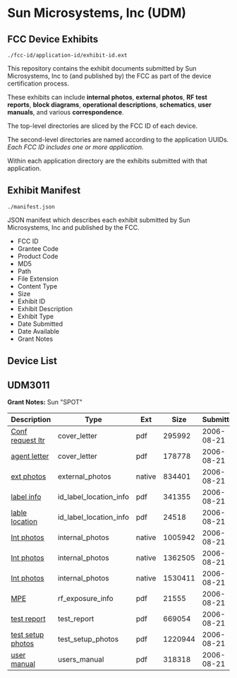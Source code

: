 # Sun Microsystems, Inc (UDM)
## FCC Device Exhibits

```
./fcc-id/application-id/exhibit-id.ext
```

This repository contains the exhibit documents submitted by Sun Microsystems, Inc to (and published by) the FCC as part of the device certification process.

These exhibits can include **internal photos**, **external photos**, **RF test reports**, **block diagrams**, **operational descriptions**, **schematics**, **user manuals**, and various **correspondence**.

The top-level directories are sliced by the FCC ID of each device.

The second-level directories are named according to the application UUIDs. *Each FCC ID includes one or more application.*

Within each application directory are the exhibits submitted with that application. 

## Exhibit Manifest

```
./manifest.json
```

JSON manifest which describes each exhibit submitted by Sun Microsystems, Inc and published by the FCC.

- FCC ID
- Grantee Code
- Product Code
- MD5
- Path
- File Extension
- Content Type
- Size
- Exhibit ID
- Exhibit Description
- Exhibit Type
- Date Submitted
- Date Available
- Grant Notes

## Device List
## UDM3011
**Grant Notes:** Sun "SPOT"

| Description | Type | Ext | Size | Submitted | Available |
| ----------- | ---- | --- | ---- | --------- | --------- |
| [Conf request ltr](UDM3011/09575d829487df4dec2f40efd61d5a18/695739.pdf) | cover_letter | pdf | 295992 | 2006-08-21 | 2006-08-31 |
| [agent letter](UDM3011/09575d829487df4dec2f40efd61d5a18/695740.pdf) | cover_letter | pdf | 178778 | 2006-08-21 | 2006-08-31 |
| [ext photos](UDM3011/09575d829487df4dec2f40efd61d5a18/695744.native) | external_photos | native | 834401 | 2006-08-21 | 2006-08-31 |
| [label info](UDM3011/09575d829487df4dec2f40efd61d5a18/695741.pdf) | id_label_location_info | pdf | 341355 | 2006-08-21 | 2006-08-31 |
| [lable location](UDM3011/09575d829487df4dec2f40efd61d5a18/695742.pdf) | id_label_location_info | pdf | 24518 | 2006-08-21 | 2006-08-31 |
| [Int photos](UDM3011/09575d829487df4dec2f40efd61d5a18/695745.native) | internal_photos | native | 1005942 | 2006-08-21 | 2006-08-31 |
| [Int photos](UDM3011/09575d829487df4dec2f40efd61d5a18/695746.native) | internal_photos | native | 1362505 | 2006-08-21 | 2006-08-31 |
| [Int photos](UDM3011/09575d829487df4dec2f40efd61d5a18/695747.native) | internal_photos | native | 1530411 | 2006-08-21 | 2006-08-31 |
| [MPE](UDM3011/09575d829487df4dec2f40efd61d5a18/695749.pdf) | rf_exposure_info | pdf | 21555 | 2006-08-21 | 2006-08-31 |
| [test report](UDM3011/09575d829487df4dec2f40efd61d5a18/695753.pdf) | test_report | pdf | 669054 | 2006-08-21 | 2006-08-31 |
| [test setup photos](UDM3011/09575d829487df4dec2f40efd61d5a18/695748.pdf) | test_setup_photos | pdf | 1220944 | 2006-08-21 | 2006-08-31 |
| [user manual](UDM3011/09575d829487df4dec2f40efd61d5a18/695750.pdf) | users_manual | pdf | 318318 | 2006-08-21 | 2006-08-31 |
